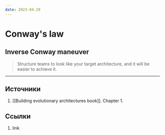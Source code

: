 ```yaml
---
date: 2023-04-29
---
```

# Conway's law

## Inverse Conway maneuver

> Structure teams to look like your target architecture, and it will be easier to achieve it.

---

## Источники

1. [[Building evolutionary architectures book]]. Chapter 1.

## Ссылки

1. link
